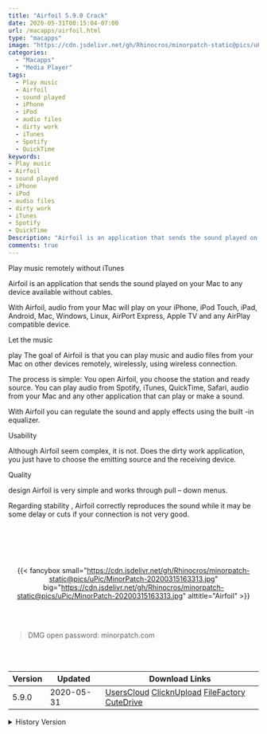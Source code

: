 ```yaml
---
title: "Airfoil 5.9.0 Crack"
date: 2020-05-31T00:15:04-07:00
url: /macapps/airfoil.html
type: "macapps"
image: "https://cdn.jsdelivr.net/gh/Rhinocros/minorpatch-static@pics/uPic/IT5GmN.png"
categories:
  - "Macapps"
  - "Media Player"
tags:
  - Play music
  - Airfoil
  - sound played
  - iPhone
  - iPod
  - audio files
  - dirty work
  - iTunes
  - Spotify
  - QuickTime
keywords:
- Play music
- Airfoil
- sound played
- iPhone
- iPod
- audio files
- dirty work
- iTunes
- Spotify
- QuickTime
Description: "Airfoil is an application that sends the sound played on your Mac to any device available without cables"
comments: true
---
```


Play music remotely without iTunes

Airfoil is an application that sends the sound played on your Mac to any device available without cables.

With Airfoil, audio from your Mac will play on your iPhone, iPod Touch, iPad, Android, Mac, Windows, Linux, AirPort Express, Apple TV and
any AirPlay compatible device.

Let the music

play The goal of Airfoil is that you can play music and audio files from your Mac on other devices remotely, wirelessly, using wireless
connection.

The process is simple: You open Airfoil, you choose the station and ready source. You can play audio from Spotify, iTunes, QuickTime,
Safari, audio from your Mac and any other application that can play or make a sound.

With Airfoil you can regulate the sound and apply effects using the built -in equalizer.

Usability

Although Airfoil seem complex, it is not. Does the dirty work application, you just have to choose the emitting source and the receiving
device.

Quality

design Airfoil is very simple and works through pull – down menus.

Regarding stability , Airfoil correctly reproduces the sound while it may be some delay or cuts if your connection is not very good.

<br/>
<br/>
<script async src="https://pagead2.googlesyndication.com/pagead/js/adsbygoogle.js"></script>
<ins class="adsbygoogle"
     style="display:block; text-align:center;"
     data-ad-layout="in-article"
     data-ad-format="fluid"
     data-ad-client="ca-pub-8746275014476192"
     data-ad-slot="5144997159"></ins>
<script>
     (adsbygoogle = window.adsbygoogle || []).push({});
</script>
<br/>
<br/>


<center>

{{< fancybox small="https://cdn.jsdelivr.net/gh/Rhinocros/minorpatch-static@pics/uPic/MinorPatch-20200315163313.jpg" big="https://cdn.jsdelivr.net/gh/Rhinocros/minorpatch-static@pics/uPic/MinorPatch-20200315163313.jpg" alttitle="Airfoil" >}}

</center>

<br/>
<br/>


> DMG open password: minorpatch.com

<br/>

<br/>
<div id="history_version" class="history_version">

| Version | Updated | Download Links |
| ---- | ---- | ---- |
| 5.9.0 | 2020-05-31 | [UsersCloud](https://ouo.io/u2CE0j)   [ClicknUpload](https://ouo.io/WlNohy)   [FileFactory](https://ouo.io/jNViHP)   [CuteDrive](https://ouo.io/8suwjt) |
<details>
<summary>History Version</summary>

| Version | Updated | Download Links |
| ---- | ---- | ---- |
| 5.8.8 | 2020-03-15 | [UsersCloud](https://ouo.io/GR3Y20)   [ClicknUpload](https://ouo.io/rdLFNL)   [FileFactory](https://ouo.io/1oqi3X)   [CuteDrive](https://ouo.io/GiHodUk) |
</details>

</div>
